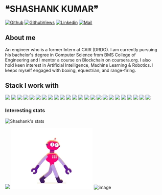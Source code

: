 # ❝SHASHANK KUMAR❞

[![Github](https://img.shields.io/github/followers/alkhachatryan?label=Follow&style=social)](https://github.com/shashank195)
[![GithubViews](https://api.freemotion-llc.com/api/github/v1/profile-views?username=shashank195)](https://github.com/shashank195)
[![Linkedin](https://img.shields.io/badge/-Shashank%20Kumar-blue?style=flat-square&logo=linkedin&logoColor=white&link=https://www.linkedin.com/in/shashank195/)](https://www.linkedin.com/in/shashank195/)
[![Mail](https://img.shields.io/badge/-shashank.cs18@bmsce.ac.in-gray?style=flat-square&logo=gmail&logoColor=red&link=)](mailto:shashank.cs18@bmsce.ac.in)


## About me 
An engineer who is a former Intern at CAIR (DRDO). I am currently pursuing his bachelor's degree in Computer Science from BMS College of Engineering and I mentor a course on Blockchain on coursera.org. I also hold keen interest in Artificial Intelligence, Machine Learning & Robotics. I keeps myself engaged with boxing, equestrian, and range-firing.

## Stack I work with

<code><img height="50" src="https://www.vectorlogo.zone/logos/python/python-ar21.svg"></code>
<code><img height="50" src="https://www.vectorlogo.zone/logos/djangoproject/djangoproject-ar21.svg"></code>
<code><img height="50" src="https://www.vectorlogo.zone/logos/pocoo_flask/pocoo_flask-ar21.svg"></code>
<code><img height="50" src="https://www.vectorlogo.zone/logos/qtio/qtio-ar21.svg"></code>
<code><img height="50" src="https://www.vectorlogo.zone/logos/php/php-horizontal.svg"></code>
<code><img height="50" src="https://www.vectorlogo.zone/logos/laravel/laravel-ar21.svg"></code>
<code><img height="50" src="https://www.vectorlogo.zone/logos/nodejs/nodejs-horizontal.svg"></code>
<code><img height="50" src="https://www.vectorlogo.zone/logos/socketio/socketio-ar21.svg"></code>
<code><img height="50" src="https://www.vectorlogo.zone/logos/elastic/elastic-ar21.svg"></code>
<code><img height="50" src="https://www.vectorlogo.zone/logos/redis/redis-ar21.svg"></code>
<code><img height="50" src="https://www.vectorlogo.zone/logos/postgresql/postgresql-horizontal.svg"></code>
<code><img height="50" src="https://www.vectorlogo.zone/logos/mysql/mysql-horizontal.svg"></code>
<code><img height="50" src="https://www.vectorlogo.zone/logos/sqlite/sqlite-ar21.svg"></code>
<code><img height="50" src="https://www.vectorlogo.zone/logos/github/github-ar21.svg"></code>
<code><img height="50" src="https://www.vectorlogo.zone/logos/bitbucket/bitbucket-ar21.svg"></code>
<code><img height="50" src="https://www.vectorlogo.zone/logos/atlassian_jira/atlassian_jira-ar21.svg"></code>
<code><img height="50" src="https://www.vectorlogo.zone/logos/getpostman/getpostman-ar21.svg"></code>
<code><img height="50" src="https://www.vectorlogo.zone/logos/git-scm/git-scm-ar21.svg"></code>
<code><img height="50" src="https://www.vectorlogo.zone/logos/apache/apache-official.svg"></code>
<code><img height="50" src="https://www.vectorlogo.zone/logos/centos/centos-ar21.svg"></code>
<code><img height="50" src="https://www.vectorlogo.zone/logos/linux/linux-ar21.svg"></code>
<code><img height="50" src="https://www.vectorlogo.zone/logos/ubuntu/ubuntu-ar21.svg"></code>
<code><img height="50" src="https://www.vectorlogo.zone/logos/raspberrypi/raspberrypi-ar21.svg"></code>
<code><img height="50" src="https://www.vectorlogo.zone/logos/gnu_bash/gnu_bash-ar21.svg"></code>


### Interesting stats
![Shashank's stats](https://github-readme-stats.vercel.app/api?username=shashank195&show_icons=true)

<a href= "https://github.com/anuraghazra/github-readme-stats"><img src= "https://github-readme-stats.vercel.app/api/top-langs/?username=shashank195&layout=compact" /></a>
![image](https://github.com/shashank195/shashank195/blob/master/200.webp)
![image](https://github.com/shashank195/shashank195/blob/master/Military%20exoskeleton%20animation.gif)

